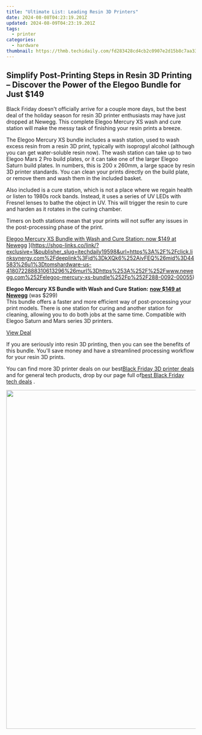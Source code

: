 ```yaml
---
title: "Ultimate List: Leading Resin 3D Printers"
date: 2024-08-08T04:23:19.201Z
updated: 2024-08-09T04:23:19.201Z
tags:
  - printer
categories:
  - hardware
thumbnail: https://thmb.techidaily.com/fd283428cd4cb2c0907e2d15b8c7aa3306b361f3c11c9903f383663675146f0a.jpg
---
```


## Simplify Post-Printing Steps in Resin 3D Printing – Discover the Power of the Elegoo Bundle for Just $149

Black Friday doesn't officially arrive for a couple more days, but the best deal of the holiday season for resin 3D printer enthusiasts may have just dropped at Newegg. This complete Elegoo Mercury XS wash and cure station will make the messy task of finishing your resin prints a breeze.

 The Elegoo Mercury XS bundle includes a wash station, used to wash excess resin from a resin 3D print, typically with isopropyl alcohol (although you can get water-soluble resin now). The wash station can take up to two Elegoo Mars 2 Pro build plates, or it can take one of the larger Elegoo Saturn build plates. In numbers, this is 200 x 260mm, a large space by resin 3D printer standards. You can clean your prints directly on the build plate, or remove them and wash them in the included basket.

 Also included is a cure station, which is not a place where we regain health or listen to 1980s rock bands. Instead, it uses a series of UV LEDs with Fresnel lenses to bathe the object in UV. This will trigger the resin to cure and harden as it rotates in the curing chamber.

 Timers on both stations mean that your prints will not suffer any issues in the post-processing phase of the print.

[Elegoo Mercury XS Bundle with Wash and Cure Station:&nbsp;now $149 at Newegg](https://cdn.mos.cms.futurecdn.net/EGkXXSGTDJaAQi9Ype43cc-200-100.jpg "Elegoo Mercury XS Bundle with Wash and Cure Station:&nbsp;now $149 at Newegg") ](https://shop-links.co/link/?exclusive=1&publisher_slug=itechdaily19598&url=https%3A%2F%2Fclick.linksynergy.com%2Fdeeplink%3Fid%3DkXQk6%252AivFEQ%26mid%3D44583%26u1%3Dtomshardware-us-4180722888310613296%26murl%3Dhttps%253A%252F%252Fwww.newegg.com%252Felegoo-mercury-xs-bundle%252Fp%252F288-0092-00055)

 **Elegoo Mercury XS Bundle with Wash and Cure Station:** [**now $149 at Newegg**](https://shop-links.co/link/?exclusive=1&publisher_slug=itechdaily19598&url=https%3A%2F%2Fclick.linksynergy.com%2Fdeeplink%3Fid%3DkXQk6%252AivFEQ%26mid%3D44583%26u1%3Dtomshardware-us-4658200186201754458%26murl%3Dhttps%253A%252F%252Fwww.newegg.com%252Felegoo-mercury-xs-bundle%252Fp%252F288-0092-00055)  (was $299)  
 This bundle offers a faster and more efficient way of post-processing your print models. There is one station for curing and another station for cleaning, allowing you to do both jobs at the same time. Compatible with Elegoo Saturn and Mars series 3D printers.

[View Deal](https://shop-links.co/link/?exclusive=1&publisher_slug=itechdaily19598&url=https%3A%2F%2Fclick.linksynergy.com%2Fdeeplink%3Fid%3DkXQk6%252AivFEQ%26mid%3D44583%26u1%3Dtomshardware-us-4180722888310613296%26murl%3Dhttps%253A%252F%252Fwww.newegg.com%252Felegoo-mercury-xs-bundle%252Fp%252F288-0092-00055)

 If you are seriously into resin 3D printing, then you can see the benefits of this bundle. You'll save money and have a streamlined processing workflow for your resin 3D prints.

 You can find more 3D printer deals on our best[Black Friday 3D printer deals](https://www.tomshardware.com/news/best-3d-printer-deals) and for general tech products, drop by our page full of[best Black Friday tech deals](https://www.tomshardware.com/news/best-deals-on-tech) .

<ins class="adsbygoogle"
     style="display:block"
     data-ad-format="autorelaxed"
     data-ad-client="ca-pub-7571918770474297"
     data-ad-slot="1223367746"></ins>



<ins class="adsbygoogle"
     style="display:block"
     data-ad-client="ca-pub-7571918770474297"
     data-ad-slot="8358498916"
     data-ad-format="auto"
     data-full-width-responsive="true"></ins>

<!-- affiliate ads begin -->
<a href="https://ursime.pxf.io/c/5597632/2048972/16384" target="_top" id="2048972"><img src="//a.impactradius-go.com/display-ad/16384-2048972" border="0" alt="" width="1200" height="900"/></a><img height="0" width="0" src="https://imp.pxf.io/i/5597632/2048972/16384" style="position:absolute;visibility:hidden;" border="0" />
<!-- affiliate ads end -->